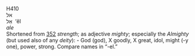 <body>
  <p>H410<br>  אל  <br> אֵל  ‎  ‘êl  <br><i>ale </i><br>Shortened from <a href="h0352.htm">352</a>  <i>strength</i>; as adjective <i>mighty</i>; especially the <i>Almighty</i> (but used also of any <i>deity</i>): - God (god), X goodly, X great, idol, might (-y one), power, strong. Compare names in “-el.”<br></p>
 </body>